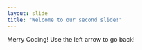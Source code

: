 ```yaml
---
layout: slide
title: "Welcome to our second slide!"
---
```

Merry Coding!
Use the left arrow to go back!
